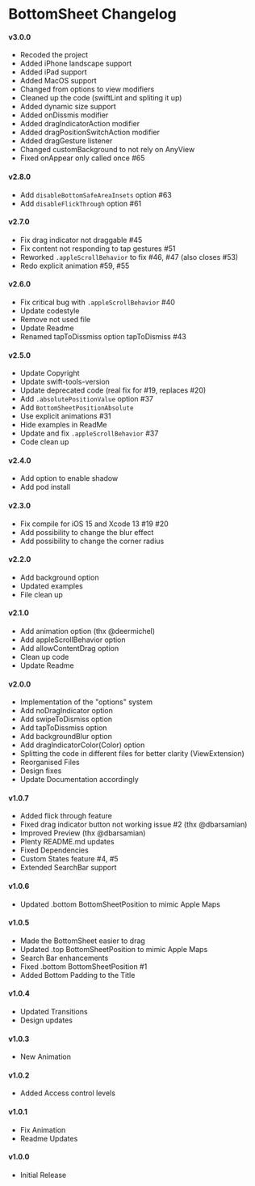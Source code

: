 BottomSheet Changelog
==================

#### v3.0.0
- Recoded the project
- Added iPhone landscape support
- Added iPad support
- Added MacOS support
- Changed from options to view modifiers
- Cleaned up the code (swiftLint and spliting it up)
- Added dynamic size support
- Added onDissmis modifier
- Added dragIndicatorAction modifier
- Added dragPositionSwitchAction modifier
- Added dragGesture listener
- Changed customBackground to not rely on AnyView
- Fixed onAppear only called once #65

#### v2.8.0
- Add `disableBottomSafeAreaInsets` option #63
- Add `disableFlickThrough` option #61

#### v2.7.0
- Fix drag indicator not draggable #45
- Fix content not responding to tap gestures #51
- Reworked `.appleScrollBehavior` to fix #46, #47 (also closes #53)
- Redo explicit animation #59, #55

#### v2.6.0
- Fix critical bug with `.appleScrollBehavior` #40
- Update codestyle
- Remove not used file
- Update Readme
- Renamed tapToDissmiss option tapToDismiss #43

#### v2.5.0
- Update Copyright
- Update swift-tools-version
- Update deprecated code (real fix for #19, replaces #20)
- Add `.absolutePositionValue` option #37
- Add `BottomSheetPositionAbsolute`
- Use explicit animations #31
- Hide examples in ReadMe
- Update and fix `.appleScrollBehavior` #37
- Code clean up

#### v2.4.0
- Add option to enable shadow
- Add pod install

#### v2.3.0
- Fix compile for iOS 15 and Xcode 13 #19 #20
- Add possibility to change the blur effect
- Add possibility to change the corner radius

#### v2.2.0
- Add background option
- Updated examples
- File clean up

#### v2.1.0
- Add animation option (thx @deermichel)
- Add appleScrollBehavior option
- Add allowContentDrag option
- Clean up code
- Update Readme

#### v2.0.0
- Implementation of the "options" system
- Add noDragIndicator option
- Add swipeToDismiss option
- Add tapToDissmiss option
- Add backgroundBlur option
- Add dragIndicatorColor(Color) option
- Splitting the code in different files for better clarity (ViewExtension)
- Reorganised Files
- Design fixes
- Update Documentation accordingly

#### v1.0.7
- Added flick through feature
- Fixed drag indicator button not working issue #2 (thx @dbarsamian)
- Improved Preview (thx @dbarsamian)
- Plenty README.md updates
- Fixed Dependencies
- Custom States feature #4, #5
- Extended SearchBar support

#### v1.0.6
- Updated .bottom BottomSheetPosition to mimic Apple Maps

#### v1.0.5
- Made the BottomSheet easier to drag
- Updated .top BottomSheetPosition to mimic Apple Maps
- Search Bar enhancements
- Fixed .bottom BottomSheetPosition #1
- Added Bottom Padding to the Title

#### v1.0.4
- Updated Transitions
- Design updates

#### v1.0.3
- New Animation

#### v1.0.2
- Added Access control levels

#### v1.0.1
- Fix Animation
- Readme Updates

#### v1.0.0
- Initial Release
